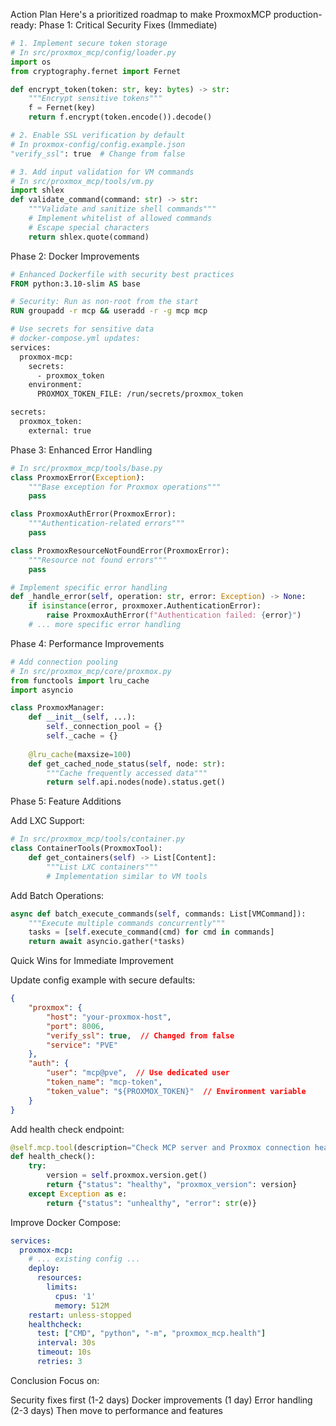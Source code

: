 Action Plan
Here's a prioritized roadmap to make ProxmoxMCP production-ready:
Phase 1: Critical Security Fixes (Immediate)

```python
# 1. Implement secure token storage
# In src/proxmox_mcp/config/loader.py
import os
from cryptography.fernet import Fernet

def encrypt_token(token: str, key: bytes) -> str:
    """Encrypt sensitive tokens"""
    f = Fernet(key)
    return f.encrypt(token.encode()).decode()

# 2. Enable SSL verification by default
# In proxmox-config/config.example.json
"verify_ssl": true  # Change from false

# 3. Add input validation for VM commands
# In src/proxmox_mcp/tools/vm.py
import shlex
def validate_command(command: str) -> str:
    """Validate and sanitize shell commands"""
    # Implement whitelist of allowed commands
    # Escape special characters
    return shlex.quote(command)
```

Phase 2: Docker Improvements
```dockerfile
# Enhanced Dockerfile with security best practices
FROM python:3.10-slim AS base

# Security: Run as non-root from the start
RUN groupadd -r mcp && useradd -r -g mcp mcp

# Use secrets for sensitive data
# docker-compose.yml updates:
services:
  proxmox-mcp:
    secrets:
      - proxmox_token
    environment:
      PROXMOX_TOKEN_FILE: /run/secrets/proxmox_token

secrets:
  proxmox_token:
    external: true
```

Phase 3: Enhanced Error Handling
```python
# In src/proxmox_mcp/tools/base.py
class ProxmoxError(Exception):
    """Base exception for Proxmox operations"""
    pass

class ProxmoxAuthError(ProxmoxError):
    """Authentication-related errors"""
    pass

class ProxmoxResourceNotFoundError(ProxmoxError):
    """Resource not found errors"""
    pass

# Implement specific error handling
def _handle_error(self, operation: str, error: Exception) -> None:
    if isinstance(error, proxmoxer.AuthenticationError):
        raise ProxmoxAuthError(f"Authentication failed: {error}")
    # ... more specific error handling
```

Phase 4: Performance Improvements
```python
# Add connection pooling
# In src/proxmox_mcp/core/proxmox.py
from functools import lru_cache
import asyncio

class ProxmoxManager:
    def __init__(self, ...):
        self._connection_pool = {}
        self._cache = {}
        
    @lru_cache(maxsize=100)
    def get_cached_node_status(self, node: str):
        """Cache frequently accessed data"""
        return self.api.nodes(node).status.get()
```

Phase 5: Feature Additions

Add LXC Support:

```python
# In src/proxmox_mcp/tools/container.py
class ContainerTools(ProxmoxTool):
    def get_containers(self) -> List[Content]:
        """List LXC containers"""
        # Implementation similar to VM tools
```

Add Batch Operations:

```python
async def batch_execute_commands(self, commands: List[VMCommand]):
    """Execute multiple commands concurrently"""
    tasks = [self.execute_command(cmd) for cmd in commands]
    return await asyncio.gather(*tasks)
```

Quick Wins for Immediate Improvement

Update config example with secure defaults:

```json
{
    "proxmox": {
        "host": "your-proxmox-host",
        "port": 8006,
        "verify_ssl": true,  // Changed from false
        "service": "PVE"
    },
    "auth": {
        "user": "mcp@pve",  // Use dedicated user
        "token_name": "mcp-token",
        "token_value": "${PROXMOX_TOKEN}"  // Environment variable
    }
}
```

Add health check endpoint:

```python
@self.mcp.tool(description="Check MCP server and Proxmox connection health")
def health_check():
    try:
        version = self.proxmox.version.get()
        return {"status": "healthy", "proxmox_version": version}
    except Exception as e:
        return {"status": "unhealthy", "error": str(e)}
```
Improve Docker Compose:

```yaml
services:
  proxmox-mcp:
    # ... existing config ...
    deploy:
      resources:
        limits:
          cpus: '1'
          memory: 512M
    restart: unless-stopped
    healthcheck:
      test: ["CMD", "python", "-m", "proxmox_mcp.health"]
      interval: 30s
      timeout: 10s
      retries: 3
```

Conclusion
Focus on:

Security fixes first (1-2 days)
Docker improvements (1 day)
Error handling (2-3 days)
Then move to performance and features